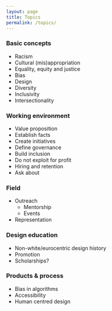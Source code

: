 ```yaml
---
layout: page
title: Topics
permalink: /topics/
---
```


### Basic concepts

- Racism
- Cultural (mis)appropriation
- Equality, equity and justice
- Bias
- Design
- Diversity
- Inclusivity
- Intersectionality

### Working environment

- Value proposition
- Establish facts
- Create initiatives
- Define governance
- Build inclusion
- Do not exploit for profit
- Hiring and retention
- Ask about

### Field

- Outreach
    - Mentorship
    - Events
- Representation

### Design education

- Non-white/eurocentric design history
- Promotion
- Scholarships?

### Products & process

- Bias in algorithms
- Accessibility
- Human centred design
